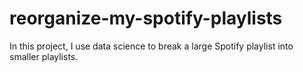 # reorganize-my-spotify-playlists
In this project, I use data science to break a large Spotify playlist into smaller playlists. 
